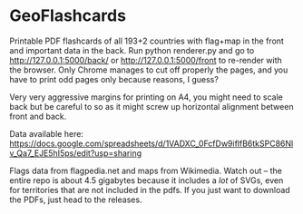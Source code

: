 # GeoFlashcards
 Printable PDF flashcards of all 193+2 countries with flag+map in the front and important data in the back.
 Run python renderer.py and go to http://127.0.0.1:5000/back/ or http://127.0.0.1:5000/front to re-render with the browser. 
 Only Chrome manages to cut off properly the pages, and you have to print odd pages only because reasons, I guess?
 
 Very very aggressive margins for printing on A4, you might need to scale back but be careful to so as it might screw up horizontal alignment between front and back. 
 
 Data available here:
 https://docs.google.com/spreadsheets/d/1VADXC_0FcfDw9iflfB6tkSPC86Nlv_Qa7_EJE5hI5ps/edit?usp=sharing
 
 Flags data from flagpedia.net and maps from Wikimedia. Watch out – the entire repo is about 4.5 gigabytes because it includes a *lot* of SVGs, even for territories that are not included in the pdfs.
 If you just want to download the PDFs, just head to the releases.
  